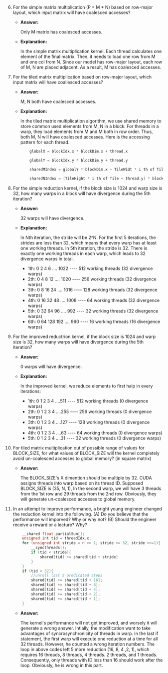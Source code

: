 6.  For the simple matrix multiplication (P = M * N) based on row-major layout, which input matrix will have coalesced accesses?
    
    * __Answer:__ 

        Only M matrix has coalesced accesses.

    * __Explanation:__

        In the simple matrix multiplication kernel. Each thread calculates one element of the final matrix. Then, it needs to load one row from M and one col from N.
        Since our model has row-major layout, each row of M, N are placed adjacent. As a result, M has coalesced accesses.

7. For the tiled matrix multiplication based on row-major layout, which input matrix will have coallesced accesses?
    
    * __Answer:__ 

        M, N both have coalesced accesses.

    * __Explanation:__

        In the tiled matrix multiplication algorithm, we use shared memory to store common used elements from M, N in a block. For threads in a warp, they load elements
        from M and M both in row order. Thus, both M, N will have coalesced accesses. Here is the accessing pattern for each thread.

        ```CPP
            globalX = blockIdx.x * blockDim.x + thread.x
        
            globalY = blockIdx.y * blockDim.y + thread.y

            sharedMIndex = globalY * blockDim.x + TileWidt * i th of Tile + thread.x
        
            sharedNIndex = (TileHight * i th of Tile + thread.y) * blockDim.x + globalX 
        ```

8.  For the simple reduction kernel, if the block size is 1024 and warp size is 32, how many warps in a block will have divergence during the 5th iteration?
    
    * __Answer:__ 

        32 warps will have divergence.

    * __Explanation:__
        
        In Nth iteration, the stride will be 2^N. For the first 5 iterations, the strides are less than 32, which means that every warp has at least one working
        threads. In 5th iteration, the stride is 32. There is exactly one working threads in each warp, which leads to 32 divergence warps in total.  
        
        * 1th: 0 2 4 6      .... 1022 ---- 512 working threads (32 divergence warps) 
        * 2th: 0 4 8 12     .... 1020 ---- 256 working threads (32 divergence warps)
        * 3th: 0 8 16 24    .... 1016 ---- 128 working threads (32 divergence warps) 
        * 4th: 0 16 32 48   .... 1008 ---- 64  working threads (32 divergence warps)
        * 5th: 0 32 64 96   .... 992  ---- 32  working threads (32 divergence warps)
        * 6th: 0 64 128 192 .... 960  ---- 16  working threads (16 divergence warps)

9. For the improved reductrion kernel, if the block size is 1024 and warp size is 32, how many warps will have divergence during the 5th iteration?

    * __Answer:__

        0 warps will have divergence.

    * __Explanation:__

        In the improved kernel, we reduce elements to first halp in every iterations:

        * 1th: 0 1 2 3 4 ....511 ---- 512 working threads (0 divergence warps)
        * 2th: 0 1 2 3 4 ....255 ---- 256 working threads (0 divergence warps)
        * 3th: 0 1 2 3 4 ....127 ---- 128 working threads (0 divergence warps)
        * 4th: 0 1 2 3 4 ....63  ---- 64 working threads (0 divergence warps)
        * 5th: 0 1 2 3 4 ....31  ---- 32 working threads (0 divergence warps)

11. For tiled matrix multiplication out of possible range of values for BLOCK_SIZE, for what values of BLOCK_SIZE will the kernel completely avoid
    un-coalesced accesses to global memory? (in square matrix)

    * __Answer:__

        The BLOCK_SIZE's X dimention should be multiple by 32. CUDA assigns threads into warp based on its thread ID. Supposed BLOCK_SIZE is (35, N, 1), In the second warp, we will have 3 threads from the 1st row and 29 threads from the 2nd row. Obviously, they will generate un-coalesced accesses to global memory. 


12. In an attempt to improve performance, a bright young engineer changed the reduction kernel into the following. (A) Do you believe that the performance
    will imporved? Why or why not? (B) Should the engineer receive a reward or a lecture? Why?

    ```cpp
        __shared float partialSum[];
        unsigned int tid = threadIdx.x;
        for (unsigned int stride = n >> 1; stride >= 32, stride >>=1){
            __syncthreads();
            if (tid < stride){
                shared[tid] += shared[tid + stride]
            }
        }
        if (tid < 32){
            //unroll last 5 predicated steps 
            shared[tid] += shared[tid + 16];
            shared[tid] += shared[tid + 8];
            shared[tid] += shared[tid + 4];
            shared[tid] += shared[tid + 2];
            shared[tid] += shared[tid + 1];
        }
    ```
 
    * __Answer:__

        The kernel's performance will not get improved, and worsely it will generate a wrong answer. Intially, the modification want to take advantages of 
        syncrosynchronicity of threads in warp. In the last if statement, the first warp will execute one reduction at a time for all 32 threads. However, 
        he counted a wrong iteration numbers. The loop in above codes left 5 more reduction (16, 8, 4 ,2, 1), which requires 16 threads, 8 threads, 4 threads.
        2 threads, and 1 threads. Consequently, only threads with ID less than 16 should work after the loop. Obviously, he is wrong in this part.  
        
        




         